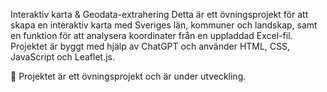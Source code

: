 Interaktiv karta & Geodata-extrahering
Detta är ett övningsprojekt för att skapa en interaktiv karta med Sveriges län, kommuner och landskap, samt en funktion för att analysera koordinater från en uppladdad Excel-fil.
Projektet är byggt med hjälp av ChatGPT och använder HTML, CSS, JavaScript och Leaflet.js.

🚀 Projektet är ett övningsprojekt och är under utveckling.
